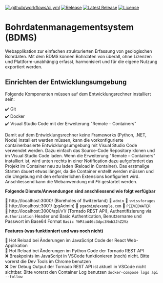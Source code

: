[![.github/workflows/ci.yml](https://github.com/geoadmin/suite-bdms/actions/workflows/ci.yml/badge.svg)](https://github.com/geoadmin/suite-bdms/actions/workflows/ci.yml) [![Release](https://github.com/geoadmin/suite-bdms/actions/workflows/release.yml/badge.svg)](https://github.com/geoadmin/suite-bdms/actions/workflows/release.yml) [![Latest Release](https://img.shields.io/github/v/release/geoadmin/suite-bdms)](https://github.com/geoadmin/suite-bdms/releases/latest) [![License](https://img.shields.io/github/license/geoadmin/suite-bdms)](https://github.com/geoadmin/suite-bdms/blob/main/LICENSE)

# Bohrdatenmanagementsystem (BDMS)

Webapplikation zur einfachen strukturierten Erfassung von geologischen Bohrdaten. Mit dem BDMS können Bohrdaten von überall, ohne Lizenzen und Plattform-unabhängig erfasst, harmonisiert und für die eigene Nutzung exportiert werden.

## Einrichten der Entwicklungsumgebung

Folgende Komponenten müssen auf dem Entwicklungsrechner installiert sein:

✔️ Git  
✔️ Docker  
✔️ Visual Studio Code mit der Erweiterung "Remote – Containers"  

Damit auf dem Entwicklungsrechner keine Frameworks (Python, .NET, Node) installiert werden müssen, kann die vorkonfigurierte containerbasierte Entwicklungsumgebung mit Visual Studio Code verwendet werden. Dazu einfach das Source-Code Repository klonen und im Visual Studio Code laden. Wenn die Erweiterung "Remote – Containers" installiert ist, wird unten rechts in einer Notification dazu aufgefordert das Projekt im Container neu zu laden (Reload in Container). Das erstmalige Starten dauert etwas länger, da die Container erstellt werden müssen und die Umgebung mit den erforderlichen Extensions konfiguriert wird. Anschliessend kann die Webanwendung mit _F5_ gestartet werden.

**Folgende Dienste/Anwendungen sind anschliessend wie folgt verfügbar**

🔖 http://localhost:3000/ (Boreholes of Switzerland) 🧞 `admin` 🔐 `swissforages`  
🔖 http://localhost:3001/ (pgAdmin) 🧞 `pgadmin@example.com` 🔐 `PEEVEDWATER`  
🔖 http://localhost:3000/api/v1/ (Tornado REST API), Authentifizierung via `Authorization` Header und Basic Authentication, Benutzername und Passwort im Base64 Format `Basic YWRtaW46c3dpc3Nmb3JhZ2Vz`  

**Features (was funktioniert und was noch nicht)**

🚀 Hot Reload bei Änderungen im JavaScript Code der React Web-Applikation  
🚀 Hot Reload bei Änderungen im Python Code der Tornado REST API  
❌ Breakpoints im JavaScript in VSCode funktionieren (noch) nicht. Bitte vorerst die Dev Tools im Chrome benutzen  
❌ Der Debug Output der Tornado REST API ist aktuell in VSCode nicht sichtbar. Bitte vorerst den Container Log benutzen `docker-compose logs api --follow`

